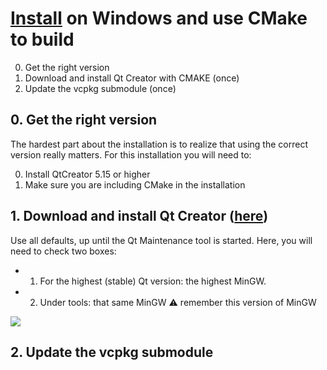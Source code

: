 # [Install](install.md) on Windows and use CMake to build

  0. Get the right version
  1. Download and install Qt Creator with CMAKE (once)
  2. Update the vcpkg submodule (once)

## 0. Get the right version

The hardest part about the installation is to realize that using
the correct version really matters. For this installation you will need to:

0. Install QtCreator 5.15 or higher
1. Make sure you are including CMake in the installation

## 1. Download and install Qt Creator ([here](https://www.qt.io/download-open-source?hsCtaTracking=9f6a2170-a938-42df-a8e2-a9f0b1d6cdce%7C6cb0de4f-9bb5-4778-ab02-bfb62735f3e5))

Use all defaults, up until the Qt Maintenance tool is started.
Here, you will need to check two boxes:

 * 1. For the highest (stable) Qt version: 
      the highest MinGW.

 * 2. Under tools: that same MinGW :warning: remember this version of MinGW

![](qt_maintenance_tool_2.png)

## 2. Update the vcpkg submodule

